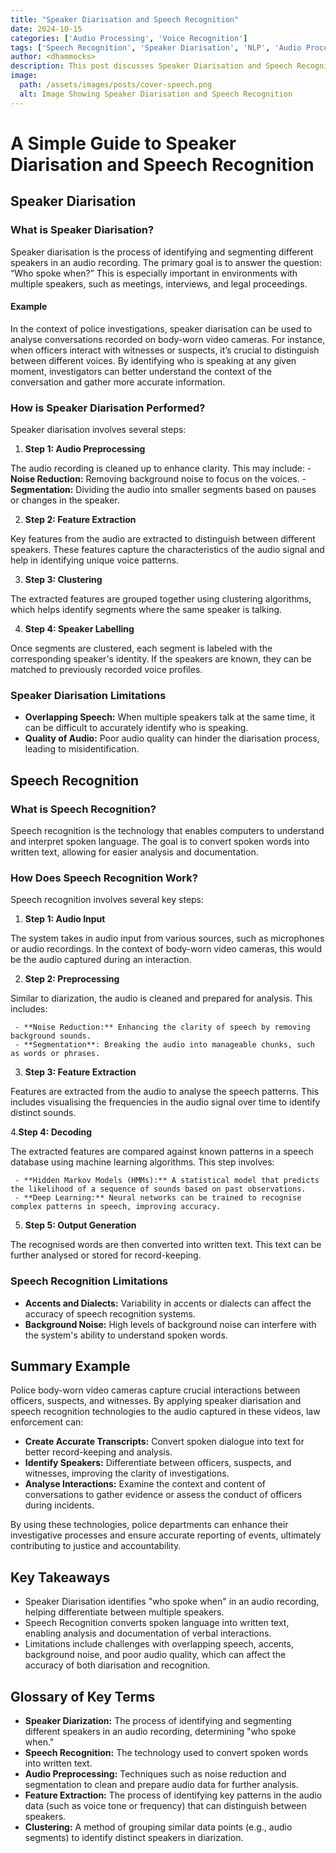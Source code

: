 ```yaml
---
title: "Speaker Diarisation and Speech Recognition"
date: 2024-10-15
categories: ['Audio Processing', 'Voice Recognition']
tags: ['Speech Recognition', 'Speaker Diarisation', 'NLP', 'Audio Processing', 'Voice Analytics', 'Machine Learning', 'Classification', 'Unsupervised Learning']
author: <dhammocks>
description: This post discusses Speaker Diarisation and Speech Recognition in simple terms using accessible language for all.
image:
  path: /assets/images/posts/cover-speech.png
  alt: Image Showing Speaker Diarisation and Speech Recognition
---
```


# A Simple Guide to Speaker Diarisation and Speech Recognition

## Speaker Diarisation

### What is Speaker Diarisation?

Speaker diarisation is the process of identifying and segmenting different speakers in an audio recording. The primary goal is to answer the question: “Who spoke when?” This is especially important in environments with multiple speakers, such as meetings, interviews, and legal proceedings.

#### Example
In the context of police investigations, speaker diarisation can be used to analyse conversations recorded on body-worn video cameras. For instance, when officers interact with witnesses or suspects, it’s crucial to distinguish between different voices. By identifying who is speaking at any given moment, investigators can better understand the context of the conversation and gather more accurate information.

### How is Speaker Diarisation Performed?
Speaker diarisation involves several steps:

1. **Step 1: Audio Preprocessing**

The audio recording is cleaned up to enhance clarity. This may include:
     - **Noise Reduction:** Removing background noise to focus on the voices.
     - **Segmentation:** Dividing the audio into smaller segments based on pauses or changes in the speaker.

2. **Step 2: Feature Extraction**

Key features from the audio are extracted to distinguish between different speakers. These features capture the characteristics of the audio signal and help in identifying unique voice patterns.

3. **Step 3: Clustering**

The extracted features are grouped together using clustering algorithms, which helps identify segments where the same speaker is talking. 

4. **Step 4: Speaker Labelling**

Once segments are clustered, each segment is labeled with the corresponding speaker's identity. If the speakers are known, they can be matched to previously recorded voice profiles.

### Speaker Diarisation Limitations
- **Overlapping Speech:** When multiple speakers talk at the same time, it can be difficult to accurately identify who is speaking.
- **Quality of Audio:** Poor audio quality can hinder the diarisation process, leading to misidentification.


## Speech Recognition

### What is Speech Recognition?
Speech recognition is the technology that enables computers to understand and interpret spoken language. The goal is to convert spoken words into written text, allowing for easier analysis and documentation.

### How Does Speech Recognition Work?
Speech recognition involves several key steps:

1. **Step 1: Audio Input**

The system takes in audio input from various sources, such as microphones or audio recordings. In the context of body-worn video cameras, this would be the audio captured during an interaction.

2. **Step 2: Preprocessing**

Similar to diarization, the audio is cleaned and prepared for analysis. This includes:

     - **Noise Reduction:** Enhancing the clarity of speech by removing background sounds.
     - **Segmentation**: Breaking the audio into manageable chunks, such as words or phrases.

3. **Step 3: Feature Extraction**

Features are extracted from the audio to analyse the speech patterns. This includes visualising the frequencies in the audio signal over time to identify distinct sounds.

4.**Step 4: Decoding**

The extracted features are compared against known patterns in a speech database using machine learning algorithms. This step involves:

     - **Hidden Markov Models (HMMs):** A statistical model that predicts the likelihood of a sequence of sounds based on past observations.
     - **Deep Learning:** Neural networks can be trained to recognise complex patterns in speech, improving accuracy.

5. **Step 5: Output Generation**

The recognised words are then converted into written text. This text can be further analysed or stored for record-keeping.

### Speech Recognition Limitations
- **Accents and Dialects:** Variability in accents or dialects can affect the accuracy of speech recognition systems.
- **Background Noise:** High levels of background noise can interfere with the system's ability to understand spoken words.

## Summary Example

Police body-worn video cameras capture crucial interactions between officers, suspects, and witnesses. By applying speaker diarisation and speech recognition technologies to the audio captured in these videos, law enforcement can:
 - **Create Accurate Transcripts:** Convert spoken dialogue into text for better record-keeping and analysis.
 - **Identify Speakers:** Differentiate between officers, suspects, and witnesses, improving the clarity of investigations.
 - **Analyse Interactions:** Examine the context and content of conversations to gather evidence or assess the conduct of officers during incidents.

By using these technologies, police departments can enhance their investigative processes and ensure accurate reporting of events, ultimately contributing to justice and accountability.

## Key Takeaways
 - Speaker Diarisation identifies "who spoke when" in an audio recording, helping differentiate between multiple speakers.
 - Speech Recognition converts spoken language into written text, enabling analysis and documentation of verbal interactions.
- Limitations include challenges with overlapping speech, accents, background noise, and poor audio quality, which can affect the accuracy of both diarisation and recognition.

## Glossary of Key Terms
 - **Speaker Diarization:** The process of identifying and segmenting different speakers in an audio recording, determining "who spoke when."
 - **Speech Recognition:** The technology used to convert spoken words into written text.
 - **Audio Preprocessing:** Techniques such as noise reduction and segmentation to clean and prepare audio data for further analysis.
 - **Feature Extraction:** The process of identifying key patterns in the audio data (such as voice tone or frequency) that can distinguish between speakers.
 - **Clustering:** A method of grouping similar data points (e.g., audio segments) to identify distinct speakers in diarization.